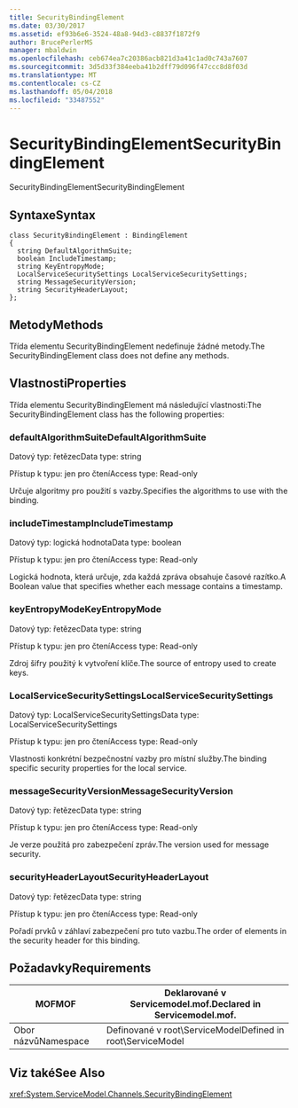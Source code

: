 ```yaml
---
title: SecurityBindingElement
ms.date: 03/30/2017
ms.assetid: ef93b6e6-3524-48a8-94d3-c8837f1872f9
author: BrucePerlerMS
manager: mbaldwin
ms.openlocfilehash: ceb674ea7c20386acb821d3a41c1ad0c743a7607
ms.sourcegitcommit: 3d5d33f384eeba41b2dff79d096f47ccc8d8f03d
ms.translationtype: MT
ms.contentlocale: cs-CZ
ms.lasthandoff: 05/04/2018
ms.locfileid: "33487552"
---
```

# <a name="securitybindingelement"></a><span data-ttu-id="ab0d9-102">SecurityBindingElement</span><span class="sxs-lookup"><span data-stu-id="ab0d9-102">SecurityBindingElement</span></span>
<span data-ttu-id="ab0d9-103">SecurityBindingElement</span><span class="sxs-lookup"><span data-stu-id="ab0d9-103">SecurityBindingElement</span></span>  
  
## <a name="syntax"></a><span data-ttu-id="ab0d9-104">Syntaxe</span><span class="sxs-lookup"><span data-stu-id="ab0d9-104">Syntax</span></span>  
  
```  
class SecurityBindingElement : BindingElement  
{  
  string DefaultAlgorithmSuite;  
  boolean IncludeTimestamp;  
  string KeyEntropyMode;  
  LocalServiceSecuritySettings LocalServiceSecuritySettings;  
  string MessageSecurityVersion;  
  string SecurityHeaderLayout;  
};  
```  
  
## <a name="methods"></a><span data-ttu-id="ab0d9-105">Metody</span><span class="sxs-lookup"><span data-stu-id="ab0d9-105">Methods</span></span>  
 <span data-ttu-id="ab0d9-106">Třída elementu SecurityBindingElement nedefinuje žádné metody.</span><span class="sxs-lookup"><span data-stu-id="ab0d9-106">The SecurityBindingElement class does not define any methods.</span></span>  
  
## <a name="properties"></a><span data-ttu-id="ab0d9-107">Vlastnosti</span><span class="sxs-lookup"><span data-stu-id="ab0d9-107">Properties</span></span>  
 <span data-ttu-id="ab0d9-108">Třída elementu SecurityBindingElement má následující vlastnosti:</span><span class="sxs-lookup"><span data-stu-id="ab0d9-108">The SecurityBindingElement class has the following properties:</span></span>  
  
### <a name="defaultalgorithmsuite"></a><span data-ttu-id="ab0d9-109">defaultAlgorithmSuite</span><span class="sxs-lookup"><span data-stu-id="ab0d9-109">DefaultAlgorithmSuite</span></span>  
 <span data-ttu-id="ab0d9-110">Datový typ: řetězec</span><span class="sxs-lookup"><span data-stu-id="ab0d9-110">Data type: string</span></span>  
  
 <span data-ttu-id="ab0d9-111">Přístup k typu: jen pro čtení</span><span class="sxs-lookup"><span data-stu-id="ab0d9-111">Access type: Read-only</span></span>  
  
 <span data-ttu-id="ab0d9-112">Určuje algoritmy pro použití s vazby.</span><span class="sxs-lookup"><span data-stu-id="ab0d9-112">Specifies the algorithms to use with the binding.</span></span>  
  
### <a name="includetimestamp"></a><span data-ttu-id="ab0d9-113">includeTimestamp</span><span class="sxs-lookup"><span data-stu-id="ab0d9-113">IncludeTimestamp</span></span>  
 <span data-ttu-id="ab0d9-114">Datový typ: logická hodnota</span><span class="sxs-lookup"><span data-stu-id="ab0d9-114">Data type: boolean</span></span>  
  
 <span data-ttu-id="ab0d9-115">Přístup k typu: jen pro čtení</span><span class="sxs-lookup"><span data-stu-id="ab0d9-115">Access type: Read-only</span></span>  
  
 <span data-ttu-id="ab0d9-116">Logická hodnota, která určuje, zda každá zpráva obsahuje časové razítko.</span><span class="sxs-lookup"><span data-stu-id="ab0d9-116">A Boolean value that specifies whether each message contains a timestamp.</span></span>  
  
### <a name="keyentropymode"></a><span data-ttu-id="ab0d9-117">keyEntropyMode</span><span class="sxs-lookup"><span data-stu-id="ab0d9-117">KeyEntropyMode</span></span>  
 <span data-ttu-id="ab0d9-118">Datový typ: řetězec</span><span class="sxs-lookup"><span data-stu-id="ab0d9-118">Data type: string</span></span>  
  
 <span data-ttu-id="ab0d9-119">Přístup k typu: jen pro čtení</span><span class="sxs-lookup"><span data-stu-id="ab0d9-119">Access type: Read-only</span></span>  
  
 <span data-ttu-id="ab0d9-120">Zdroj šifry použitý k vytvoření klíče.</span><span class="sxs-lookup"><span data-stu-id="ab0d9-120">The source of entropy used to create keys.</span></span>  
  
### <a name="localservicesecuritysettings"></a><span data-ttu-id="ab0d9-121">LocalServiceSecuritySettings</span><span class="sxs-lookup"><span data-stu-id="ab0d9-121">LocalServiceSecuritySettings</span></span>  
 <span data-ttu-id="ab0d9-122">Datový typ: LocalServiceSecuritySettings</span><span class="sxs-lookup"><span data-stu-id="ab0d9-122">Data type: LocalServiceSecuritySettings</span></span>  
  
 <span data-ttu-id="ab0d9-123">Přístup k typu: jen pro čtení</span><span class="sxs-lookup"><span data-stu-id="ab0d9-123">Access type: Read-only</span></span>  
  
 <span data-ttu-id="ab0d9-124">Vlastnosti konkrétní bezpečnostní vazby pro místní služby.</span><span class="sxs-lookup"><span data-stu-id="ab0d9-124">The binding specific security properties for the local service.</span></span>  
  
### <a name="messagesecurityversion"></a><span data-ttu-id="ab0d9-125">messageSecurityVersion</span><span class="sxs-lookup"><span data-stu-id="ab0d9-125">MessageSecurityVersion</span></span>  
 <span data-ttu-id="ab0d9-126">Datový typ: řetězec</span><span class="sxs-lookup"><span data-stu-id="ab0d9-126">Data type: string</span></span>  
  
 <span data-ttu-id="ab0d9-127">Přístup k typu: jen pro čtení</span><span class="sxs-lookup"><span data-stu-id="ab0d9-127">Access type: Read-only</span></span>  
  
 <span data-ttu-id="ab0d9-128">Je verze použitá pro zabezpečení zpráv.</span><span class="sxs-lookup"><span data-stu-id="ab0d9-128">The version used for message security.</span></span>  
  
### <a name="securityheaderlayout"></a><span data-ttu-id="ab0d9-129">securityHeaderLayout</span><span class="sxs-lookup"><span data-stu-id="ab0d9-129">SecurityHeaderLayout</span></span>  
 <span data-ttu-id="ab0d9-130">Datový typ: řetězec</span><span class="sxs-lookup"><span data-stu-id="ab0d9-130">Data type: string</span></span>  
  
 <span data-ttu-id="ab0d9-131">Přístup k typu: jen pro čtení</span><span class="sxs-lookup"><span data-stu-id="ab0d9-131">Access type: Read-only</span></span>  
  
 <span data-ttu-id="ab0d9-132">Pořadí prvků v záhlaví zabezpečení pro tuto vazbu.</span><span class="sxs-lookup"><span data-stu-id="ab0d9-132">The order of elements in the security header for this binding.</span></span>  
  
## <a name="requirements"></a><span data-ttu-id="ab0d9-133">Požadavky</span><span class="sxs-lookup"><span data-stu-id="ab0d9-133">Requirements</span></span>  
  
|<span data-ttu-id="ab0d9-134">MOF</span><span class="sxs-lookup"><span data-stu-id="ab0d9-134">MOF</span></span>|<span data-ttu-id="ab0d9-135">Deklarované v Servicemodel.mof.</span><span class="sxs-lookup"><span data-stu-id="ab0d9-135">Declared in Servicemodel.mof.</span></span>|  
|---------|-----------------------------------|  
|<span data-ttu-id="ab0d9-136">Obor názvů</span><span class="sxs-lookup"><span data-stu-id="ab0d9-136">Namespace</span></span>|<span data-ttu-id="ab0d9-137">Definované v root\ServiceModel</span><span class="sxs-lookup"><span data-stu-id="ab0d9-137">Defined in root\ServiceModel</span></span>|  
  
## <a name="see-also"></a><span data-ttu-id="ab0d9-138">Viz také</span><span class="sxs-lookup"><span data-stu-id="ab0d9-138">See Also</span></span>  
 <xref:System.ServiceModel.Channels.SecurityBindingElement>
